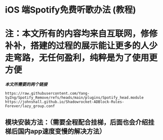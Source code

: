# iOS 端Spotify免费听歌办法 (教程)
# 注：本文所有的内容均来自互联网，修修补补，搭建的过程的展示能让更多的人少走弯路，无任何盈利，纯粹是为了使用更方便
***本文所需要的两个链接***

`https://raw.githubusercontent.com/Yang-SyZng/Spotify_Remove/refs/heads/main/plugins/Spotify_head.module`
`https://johnshall.github.io/Shadowrocket-ADBlock-Rules-Forever/lazy_group.conf`

## 模块安装方法：（需要全程配合挂梯，后面也会介绍挂梯后国内app速度变慢的解决方法）
